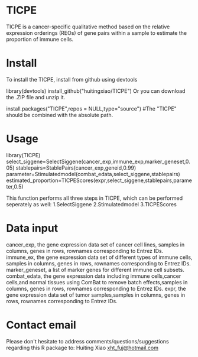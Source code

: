 # TICPE
TICPE is a cancer-specific qualitative method based on the relative expression orderings (REOs) of gene pairs within a sample to estimate the proportion of immune cells.

# Install
To install the TICPE, install from github using devtools

library(devtools)
install_github("huitingxiao/TICPE")
Or you can download the .ZIP file and unzip it.

install.packages("TICPE",repos = NULL,type="source")
#The "TICPE" should be combined with the absolute path.

# Usage
library(TICPE)
select_siggene=SelectSiggene(cancer_exp,immune_exp,marker_geneset,0.05)
stablepairs=StablePairs(cancer_exp,geneid,0.99)
parameter=Stimulatedmodel(combat_edata,select_siggene,stablepairs)
estimated_proportion=TICPEScores(expr,select_siggene,stablepairs,parameter,0.5)

This function performs all three steps in TICPE, which can be performed seperately as well:
1.SelectSiggene
2.Stimulatedmodel
3.TICPEScores

# Data input
cancer_exp, the gene expression data set of cancer cell lines, samples in columns, genes in rows, rownames corresponding to Entrez IDs.
immune_ex, the gene expression data set of different types of immune cells, samples in columns, genes in rows, rownames corresponding to Entrez IDs.
marker_geneset, a list of marker genes for different immune cell subsets.
combat_edata, the gene expression data including immune cells,cancer cells,and normal tissues using ComBat to remove batch effects,samples in columns, genes in rows, rownames corresponding to Entrez IDs.
expr, the gene expression data set of tumor samples,samples in columns, genes in rows, rownames corresponding to Entrez IDs.

# Contact email
Please don't hesitate to address comments/questions/suggestions regarding this R package to: Huiting Xiao xht_fuj@hotmail.com
